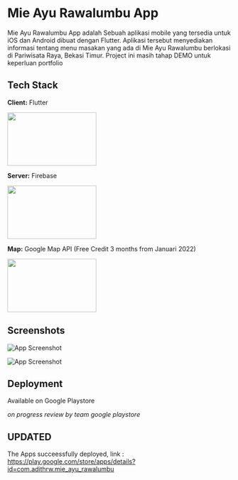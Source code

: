
# Mie Ayu Rawalumbu App

Mie Ayu Rawalumbu App adalah Sebuah aplikasi mobile yang tersedia untuk iOS dan Android 
dibuat dengan Flutter. Aplikasi tersebut menyediakan informasi tentang menu masakan yang ada 
di Mie Ayu Rawalumbu berlokasi di Pariwisata Raya, Bekasi Timur. Project ini masih tahap DEMO untuk keperluan portfolio
## Tech Stack

**Client:** Flutter 

<img src="https://storage.googleapis.com/cms-storage-bucket/70760bf1e88b184bb1bc.png" width="200" height="120" />


**Server:** Firebase

<img src="https://firebase.google.com/images/social.png" width="200" height="120" />


**Map:** Google Map API (Free Credit 3 months from Januari 2022)

<img src="https://developers.google.com/maps/images/google-maps-platform-1200x675.png" width="200" height="120" />


## Screenshots

![App Screenshot](https://firebasestorage.googleapis.com/v0/b/flutter-mie-ayu.appspot.com/o/1.png?alt=media&token=a70a5f0a-6f72-43c3-bcaf-bb887282cb0c)
&nbsp;

![App Screenshot](https://firebasestorage.googleapis.com/v0/b/flutter-mie-ayu.appspot.com/o/2.png?alt=media&token=303a2fe6-4ee8-4edd-8fc3-c8017a095222)



## Deployment

Available on Google Playstore 

*on progress review by team google playstore*

## UPDATED
The Apps succeessfully deployed, link : https://play.google.com/store/apps/details?id=com.adithrw.mie_ayu_rawalumbu
